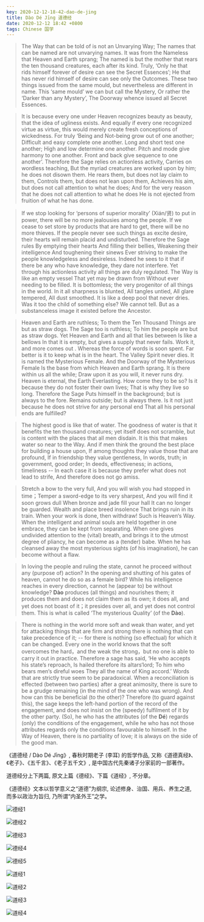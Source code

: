 ```yaml
---
key: 2020-12-12-18-42-dao-de-jing
title: Dào Dé Jīng 道德经
date: 2020-12-12 18:42 +0800
tags: Chinese 国学
---
```


> The Way that can be told of is not an Unvarying Way; The names that can be named are not unvarying names. It was from the Nameless that Heaven and Earth sprang; The named is but the mother that rears the ten thousand creatures, each after its kind. Truly, ‘Only he that rids himself forever of desire can see the Secret Essences’; He that has never rid himself of desire can see only the Outcomes. These two things issued from the same mould, but nevertheless are different in name. This ‘same mould’ we can but call the Mystery, Or rather the ‘Darker than any Mystery’, The Doorway whence issued all Secret Essences.

> It is because every one under Heaven recognizes beauty as beauty, that the idea of ugliness exists. And equally if every one recognized virtue as virtue, this would merely create fresh conceptions of wickedness. For truly ‘Being and Not-being grow out of one another; Difficult and easy complete one another. Long and short test one another; High and low determine one another. Pitch and mode give harmony to one another. Front and back give sequence to one another’. Therefore the Sage relies on actionless activity, Carries on wordless teaching, But the myriad creatures are worked upon by him; he does not disown them. He rears them, but does not lay claim to them, Controls them, but does not lean upon them, Achieves his aim, but does not call attention to what he does; And for the very reason that he does not call attention to what he does He is not ejected from fruition of what he has done.

> If we stop looking for ‘persons of superior morality’ (Xián/贤) to put in power, there will be no more jealousies among the people. If we cease to set store by products that are hard to get, there will be no more thieves. If the people never see such things as excite desire, their hearts will remain placid and undisturbed. Therefore the Sage rules By emptying their hearts And filling their bellies, Weakening their intelligence And toughening their sinews Ever striving to make the people knowledgeless and desireless. Indeed he sees to it that if there be any who have knowledge, they dare not interfere. Yet through his actionless activity all things are duly regulated. The Way is like an empty vessel That yet may be drawn from Without ever needing to be filled. It is bottomless; the very progenitor of all things in the world. In it all sharpness is blunted, All tangles untied, All glare tempered, All dust smoothed. It is like a deep pool that never dries. Was it too the child of something else? We cannot tell. But as a substanceless image it existed before the Ancestor.

> Heaven and Earth are ruthless; To them the Ten Thousand Things are but as straw dogs. The Sage too is ruthless; To him the people are but as straw dogs. Yet Heaven and Earth and all that lies between Is like a bellows In that it is empty, but gives a supply that never fails. Work it, and more comes out . Whereas the force of words is soon spent. Far better is it to keep what is in the heart. The Valley Spirit never dies. It is named the Mysterious Female. And the Doorway of the Mysterious Female Is the base from which Heaven and Earth sprang. It is there within us all the while; Draw upon it as you will, it never runs dry. Heaven is eternal, the Earth Everlasting. How come they to be so? Is it because they do not foster their own lives; That is why they live so long. Therefore the Sage Puts himself in the background; but is always to the fore. Remains outside; but is always there. Is it not just because he does not strive for any personal end That all his personal ends are fulfilled?

> The highest good is like that of water. The goodness of water is that it benefits the ten thousand creatures; yet itself does not scramble, but is content with the places that all men disdain. It is this that makes water so near to the Way. And if men think the ground the best place for building a house upon, If among thoughts they value those that are profound, If in friendship they value gentleness, In words, truth; in government, good order; In deeds, effectiveness; in actions, timeliness -- In each case it is because they prefer what does not lead to strife, And therefore does not go amiss.

> Stretch a bow to the very full, And you will wish you had stopped in time；Temper a sword-edge to its very sharpest, And you will find it soon grows dull When bronze and jade fill your hall It can no longer be guarded. Wealth and place breed insolence That brings ruin in its train. When your work is done, then withdraw! Such is Heaven‘s Way. When the intelligent and animal souls are held together in one embrace, they can be kept from separating. When one gives undivided attention to the (vital) breath, and brings it to the utmost degree of pliancy, he can become as a (tender) babe. When he has cleansed away the most mysterious sights (of his imagination), he can become without a flaw. 

> In loving the people and ruling the state, cannot he proceed without any (purpose of) action? In the opening and shutting of his gates of heaven, cannot he do so as a female bird? While his intelligence reaches in every direction, cannot he (appear to) be without knowledge? **Dào** produces (all things) and nourishes them; it produces them and does not claim them as its own; it does all, and yet does not boast of it；it presides over all, and yet does not control them. This is what is called ‘The mysterious Quality’ (of the **Dào**).

> There is nothing in the world more soft and weak than water, and yet for attacking things that are firm and strong there is nothing that can take precedence of it; -- for there is nothing (so effectual) for which it can be changed. Every one in the world knows that the soft overcomes the hard，and the weak the strong，but no one is able to carry it out in practice. 
Therefore a sage has said, ‘He who accepts his state’s reproach, Is hailed therefore its altars‘lord; To him who bears men‘s direful woes They all the name of King accord.’ Words that are strictly true seem to be paradoxical. When a reconciliation is effected (between two parties) after a great animosity, there is sure to be a grudge remaining (in the mind of the one who was wrong). And how can this be beneficial (to the other)? Therefore (to guard against this), the sage keeps the left-hand portion of the record of the engagement, and does not insist on the (speedy) fulfilment of it by the other party. (So), he who has the attributes (of the **Dé**) regards (only) the conditions of the engagement, while he who has not those attributes regards only the conditions favourable to himself. In the Way of Heaven, there is no partiality of love; it is always on the side of the good man.

《道德经 / Dào Dé Jīng》, 春秋时期老子 (李耳) 的哲学作品, 
又称《道德真经》、《老子》、《五千言》、《老子五千文》, 
是中国古代先秦诸子分家前的一部著作。

道德经分上下两篇, 原文上篇《德经》、下篇《道经》, 不分章。

《道德经》文本以哲学意义之“道德”为纲宗, 
论述修身、治国、用兵、养生之道, 而多以政治为旨归, 乃所谓“内圣外王”之学。

![德经1](https://tenetai.com/iclass/d01.png)

![德经2](https://tenetai.com/iclass/d02.png)

![德经3](https://tenetai.com/iclass/d03.png)

![德经4](https://tenetai.com/iclass/d04.png)

![德经5](https://tenetai.com/iclass/d05.png)

![道经1](https://tenetai.com/iclass/d11.png)

![道经2](https://tenetai.com/iclass/d12.png)

![道经3](https://tenetai.com/iclass/d13.png)

![道经4](https://tenetai.com/iclass/d14.png)

<!--more-->
